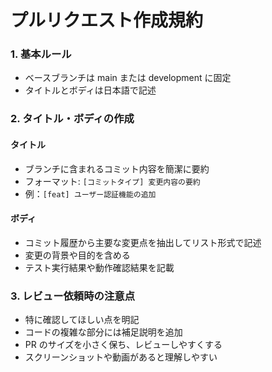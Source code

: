 # プルリクエスト作成規約

### 1. 基本ルール

- ベースブランチは main または development に固定
- タイトルとボディは日本語で記述

### 2. タイトル・ボディの作成

#### タイトル
- ブランチに含まれるコミット内容を簡潔に要約
- フォーマット: `[コミットタイプ] 変更内容の要約`
- 例：`[feat] ユーザー認証機能の追加`

#### ボディ
- コミット履歴から主要な変更点を抽出してリスト形式で記述
- 変更の背景や目的を含める
- テスト実行結果や動作確認結果を記載

### 3. レビュー依頼時の注意点

- 特に確認してほしい点を明記
- コードの複雑な部分には補足説明を追加
- PR のサイズを小さく保ち、レビューしやすくする
- スクリーンショットや動画があると理解しやすい
